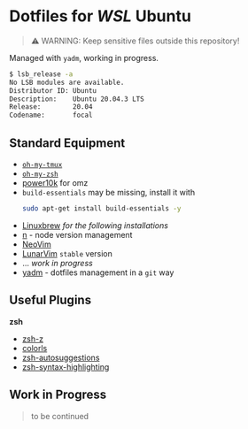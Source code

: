 # Dotfiles for *WSL* Ubuntu

> :warning: WARNING: Keep sensitive files outside this repository!

Managed with `yadm`, working in progress.

```bash
$ lsb_release -a
No LSB modules are available.
Distributor ID: Ubuntu
Description:    Ubuntu 20.04.3 LTS
Release:        20.04
Codename:       focal

```

## Standard Equipment
- [`oh-my-tmux`](https://github.com/gpakosz/.tmux)
- [`oh-my-zsh`](https://github.com/ohmyzsh/ohmyzsh/)
- [power10k](https://github.com/romkatv/powerlevel10k) for omz
- `build-essentials` may be missing, install it with
   ```bash
   sudo apt-get install build-essentials -y
   ```
- [Linuxbrew](brew.sh) _for the following installations_
- [n](https://github.com/tj/n) - node version management
- [NeoVim](https://neovim.io/)
- [LunarVim](lunarvim.org) `stable` version
- ... _work in progress_
- [yadm](https://yadm.io/) - dotfiles management in a `git` way

## Useful Plugins
**zsh**
- [zsh-z](url)
- [colorls](https://github.com/athityakumar/colorls)
- [zsh-autosuggestions](https://github.com/zsh-users/zsh-autosuggestions)
- [zsh-syntax-highlighting](https://github.com/zsh-users/zsh-syntax-highlighting)

## Work in Progress

> to be continued
